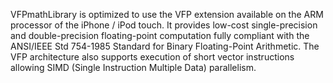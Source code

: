 VFPmathLibrary is optimized to use the VFP extension available on the ARM processor of the iPhone / iPod touch.
It provides low-cost single-precision and double-precision floating-point computation fully compliant with the ANSI/IEEE Std 754-1985 Standard for Binary Floating-Point Arithmetic. The VFP architecture also supports execution of short vector instructions allowing SIMD (Single Instruction Multiple Data) parallelism.